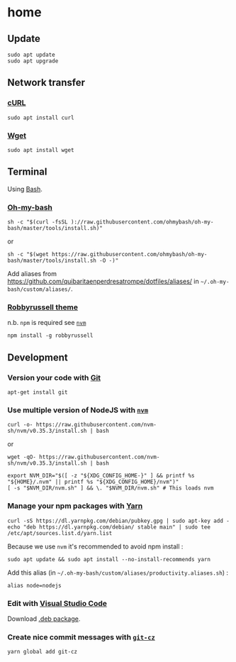 # home

## Update

```
sudo apt update
sudo apt upgrade
```

## Network transfer

### [cURL](https://curl.haxx.se/)

```
sudo apt install curl
```

### [Wget](https://www.gnu.org/software/wget/)

```
sudo apt install wget
```

## Terminal

Using [Bash](https://www.gnu.org/software/bash/).

### [Oh-my-bash](https://ohmybash.github.io/)

```
sh -c "$(curl -fsSL )://raw.githubusercontent.com/ohmybash/oh-my-bash/master/tools/install.sh)"
```
or
```
sh -c "$(wget https://raw.githubusercontent.com/ohmybash/oh-my-bash/master/tools/install.sh -O -)"
```

Add aliases from https://github.com/quibaritaenperdresatrompe/dotfiles/aliases/ in `~/.oh-my-bash/custom/aliases/`.

### [Robbyrussell theme](https://github.com/denysdovhan/robbyrussell-node)

n.b. `npm` is required see [`nvm`](#nvm)

```
npm install -g robbyrussell
```

## Development

### Version your code with [Git](https://git-scm.com/)

```
apt-get install git
```

### Use multiple version of NodeJS with [`nvm`](https://github.com/nvm-sh/nvm)

```
curl -o- https://raw.githubusercontent.com/nvm-sh/nvm/v0.35.3/install.sh | bash
```
or
```
wget -qO- https://raw.githubusercontent.com/nvm-sh/nvm/v0.35.3/install.sh | bash
```

```
export NVM_DIR="$([ -z "${XDG_CONFIG_HOME-}" ] && printf %s "${HOME}/.nvm" || printf %s "${XDG_CONFIG_HOME}/nvm")"
[ -s "$NVM_DIR/nvm.sh" ] && \. "$NVM_DIR/nvm.sh" # This loads nvm
```

### Manage your npm packages with [Yarn](https://classic.yarnpkg.com/)

```
curl -sS https://dl.yarnpkg.com/debian/pubkey.gpg | sudo apt-key add -
echo "deb https://dl.yarnpkg.com/debian/ stable main" | sudo tee /etc/apt/sources.list.d/yarn.list
```

Because we use `nvm` it's recommended to avoid npm install :
```
sudo apt update && sudo apt install --no-install-recommends yarn
```

Add this alias (in `~/.oh-my-bash/custom/aliases/productivity.aliases.sh`) :
```
alias node=nodejs
```

### Edit with [Visual Studio Code](https://code.visualstudio.com/)

Download [.deb package](https://code.visualstudio.com/Download).

### Create nice commit messages with [`git-cz`](https://www.npmjs.com/package/git-cz)

```
yarn global add git-cz
```
